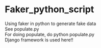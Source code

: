 # Faker_python_script
Using faker in python to generate fake data  
See populate.py     
For doing populate, do python populate.py    
Django framework is used here!!

